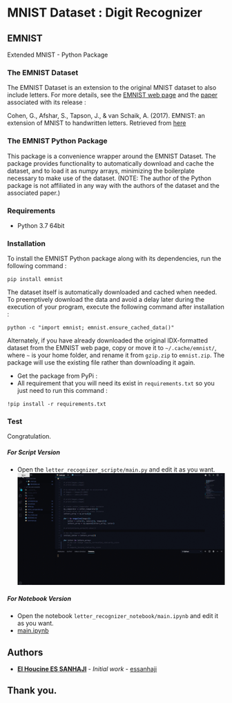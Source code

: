 # MNIST Dataset : Digit Recognizer




## EMNIST
Extended MNIST - Python Package



### The EMNIST Dataset
The EMNIST Dataset is an extension to the original MNIST dataset to also include letters. For more details, see the [EMNIST web page](https://www.nist.gov/itl/products-and-services/emnist-dataset) and the [paper](https://arxiv.org/abs/1702.05373) associated with its release :<br>

Cohen, G., Afshar, S., Tapson, J., & van Schaik, A. (2017). EMNIST: an extension of MNIST to handwritten letters. Retrieved from [here](http://arxiv.org/abs/1702.05373)




### The EMNIST Python Package
This package is a convenience wrapper around the EMNIST Dataset. The package provides functionality to automatically download and cache the dataset, and to load it as numpy arrays, minimizing the boilerplate necessary to make use of the dataset. (NOTE: The author of the Python package is not affiliated in any way with the authors of the dataset and the associated paper.)



### Requirements
- Python 3.7 64bit



### Installation
To install the EMNIST Python package along with its dependencies, run the following command :<br>
```
pip install emnist
```

The dataset itself is automatically downloaded and cached when needed. To preemptively download the data and avoid a delay later during the execution of your program, execute the following command after installation :<br>
```
python -c "import emnist; emnist.ensure_cached_data()"
```

Alternately, if you have already downloaded the original IDX-formatted dataset from the EMNIST web page, copy or move it to ```~/.cache/emnist/```, where ```~``` is your home folder, and rename it from ```gzip.zip``` to ```emnist.zip```. The package will use the existing file rather than downloading it again.<br>

- Get the package from PyPi :
- All requirement that you will need its exist in ``requirements.txt`` so you just need to run this command :

```
!pip install -r requirements.txt
```


### Test
Congratulation.
##### For Script Version
- Open the ```letter_recognizer_scripte/main.py``` and edit it as you want.<br>
![demo](letter_recognizer_scripte/demo.gif)

##### For Notebook Version
- Open the notebook ```letter_recognizer_notebook/main.ipynb``` and edit it as you want.<br/>
- [main.ipynb](letter_recognizer_notebook/main.ipynb)



## Authors
* **[El Houcine ES SANHAJI](https://essanhaji.github.io)** - *Initial work* - [essanhaji](https://github.com/essanhaji)




## Thank you.
